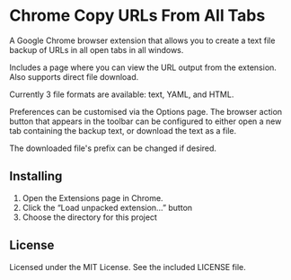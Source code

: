 Chrome Copy URLs From All Tabs
==============================

A Google Chrome browser extension that allows you to create a text file backup of URLs in all open tabs in all windows.

Includes a page where you can view the URL output from the extension. Also supports direct file download.

Currently 3 file formats are available: text, YAML, and HTML.

Preferences can be customised via the Options page. The browser action button that appears in the toolbar can be configured to either open a new tab containing the backup text, or download the text as a file.

The downloaded file's prefix can be changed if desired.


## Installing
1. Open the Extensions page in Chrome.
2. Click the “Load unpacked extension…” button
3. Choose the directory for this project


## License
Licensed under the MIT License. See the included LICENSE file.
